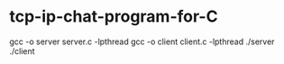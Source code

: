 # tcp-ip-chat-program-for-C

<for compile>
gcc -o server server.c -lpthread
gcc -o client client.c -lpthread

<exe>
./server <port>
./client <ip> <port>
